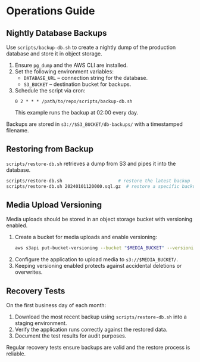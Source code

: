 # Operations Guide

## Nightly Database Backups

Use `scripts/backup-db.sh` to create a nightly dump of the production database and store it in object storage.

1. Ensure `pg_dump` and the AWS CLI are installed.
2. Set the following environment variables:
   - `DATABASE_URL` – connection string for the database.
   - `S3_BUCKET` – destination bucket for backups.
3. Schedule the script via cron:
   ```cron
   0 2 * * * /path/to/repo/scripts/backup-db.sh
   ```
   This example runs the backup at 02:00 every day.

Backups are stored in `s3://$S3_BUCKET/db-backups/` with a timestamped filename.

## Restoring from Backup

`scripts/restore-db.sh` retrieves a dump from S3 and pipes it into the database.

```bash
scripts/restore-db.sh                     # restore the latest backup
scripts/restore-db.sh 20240101120000.sql.gz  # restore a specific backup
```

## Media Upload Versioning

Media uploads should be stored in an object storage bucket with versioning enabled.

1. Create a bucket for media uploads and enable versioning:
   ```bash
   aws s3api put-bucket-versioning --bucket "$MEDIA_BUCKET" --versioning-configuration Status=Enabled
   ```
2. Configure the application to upload media to `s3://$MEDIA_BUCKET/`.
3. Keeping versioning enabled protects against accidental deletions or overwrites.

## Recovery Tests

On the first business day of each month:

1. Download the most recent backup using `scripts/restore-db.sh` into a staging environment.
2. Verify the application runs correctly against the restored data.
3. Document the test results for audit purposes.

Regular recovery tests ensure backups are valid and the restore process is reliable.

